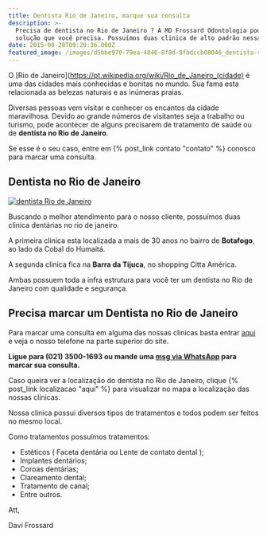 ```yaml
---
title: Dentista Rio de Janeiro, marque sua consulta
description: >-
  Precisa de dentista no Rio de Janeiro ? A MD Frossard Odontologia pode ser a
  solução que você precisa. Possuímos duas clinica de alto padrão nessa cidade.
date: 2015-08-28T09:20:36.000Z
featured_image: /images/d5bbe970-79ea-4846-8f8d-8fbdccb08046_dentista-rio-de-janeiro.jpg
---
```

O [Rio de Janeiro](https://pt.wikipedia.org/wiki/Rio_de_Janeiro_(cidade) é uma das cidades mais conhecidas e bonitas no mundo. Sua fama esta relacionada as belezas naturais e as inúmeras praias. 

Diversas pessoas vem visitar e conhecer os encantos da cidade maravilhosa. Devido ao grande números de visitantes seja a trabalho ou turismo, pode acontecer de alguns precisarem de tratamento de saúde ou de **dentista no Rio de Janeiro**. 

Se esse é o seu caso, entre em {% post_link contato "contato" %} conosco para marcar uma consulta.

## Dentista no Rio de Janeiro

[![dentista Rio de Janeiro](/images/65635117-1e31-4d07-8a91-56553ab40b70_dentista-Rio-de-Janeiro.jpg)](/images/65635117-1e31-4d07-8a91-56553ab40b70_dentista-Rio-de-Janeiro.jpg) 

Buscando o melhor atendimento para o nosso cliente, possuímos duas clinica dentárias no rio de janeiro. 

A primeira clinica esta localizada a mais de 30 anos no bairro de **Botafogo**, ao lado da Cobal do Humaitá. 

A segunda clinica fica na **Barra da Tijuca**, no shopping Citta América. 

Ambas possuem toda a infra estrutura para você ter um dentista no Rio de Janeiro com qualidade e segurança.

## **Precisa marcar um Dentista no Rio de Janeiro**

Para marcar uma consulta em alguma das nossas clinicas basta entrar [aqui](http://www.mdfrossard.com.br) e veja o nosso telefone na parte superior do site. 

**Ligue para (021) 3500-1693 ou mande uma [msg via WhatsApp](https://api.whatsapp.com/send?phone=55021976637803) para marcar sua consulta.**

Caso queira ver a localização do dentista no Rio de Janeiro, clique {% post_link localizacao "aqui" %} para visualizar no mapa a localização das nossas clínicas. 

Nossa clinica possui diversos tipos de tratamentos e todos podem ser feitos no mesmo local. 

Como tratamentos possuímos tratamentos:  

* Estéticos ( Faceta dentária ou Lente de contato dental ); 
* Implantes dentários;
* Coroas dentárias;
* Clareamento dental; 
* Tratamento de canal; 
* Entre outros.   

Att, 

Davi Frossard
